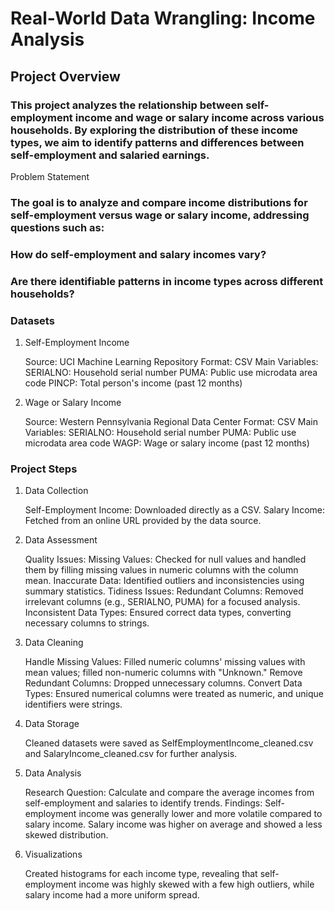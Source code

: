 # Real-World Data Wrangling: Income Analysis
## Project Overview

### This project analyzes the relationship between self-employment income and wage or salary income across various households. By exploring the distribution of these income types, we aim to identify patterns and differences between self-employment and salaried earnings.
Problem Statement

### The goal is to analyze and compare income distributions for self-employment versus wage or salary income, addressing questions such as:

   ### How do self-employment and salary incomes vary?
  ###  Are there identifiable patterns in income types across different households?

### Datasets
1. Self-Employment Income

    Source: UCI Machine Learning Repository
    Format: CSV
    Main Variables:
        SERIALNO: Household serial number
        PUMA: Public use microdata area code
        PINCP: Total person's income (past 12 months)

2. Wage or Salary Income

    Source: Western Pennsylvania Regional Data Center
    Format: CSV
    Main Variables:
        SERIALNO: Household serial number
        PUMA: Public use microdata area code
        WAGP: Wage or salary income (past 12 months)

### Project Steps
1. Data Collection

    Self-Employment Income: Downloaded directly as a CSV.
    Salary Income: Fetched from an online URL provided by the data source.

2. Data Assessment

    Quality Issues:
        Missing Values: Checked for null values and handled them by filling missing values in numeric columns with the column mean.
        Inaccurate Data: Identified outliers and inconsistencies using summary statistics.
    Tidiness Issues:
        Redundant Columns: Removed irrelevant columns (e.g., SERIALNO, PUMA) for a focused analysis.
        Inconsistent Data Types: Ensured correct data types, converting necessary columns to strings.

3. Data Cleaning

    Handle Missing Values: Filled numeric columns' missing values with mean values; filled non-numeric columns with "Unknown."
    Remove Redundant Columns: Dropped unnecessary columns.
    Convert Data Types: Ensured numerical columns were treated as numeric, and unique identifiers were strings.

4. Data Storage

    Cleaned datasets were saved as SelfEmploymentIncome_cleaned.csv and SalaryIncome_cleaned.csv for further analysis.

5. Data Analysis

    Research Question: Calculate and compare the average incomes from self-employment and salaries to identify trends.
    Findings:
        Self-employment income was generally lower and more volatile compared to salary income.
        Salary income was higher on average and showed a less skewed distribution.

6. Visualizations

    Created histograms for each income type, revealing that self-employment income was highly skewed with a few high outliers, while salary income had a more uniform spread.
